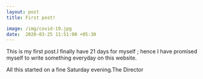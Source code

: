 ```yaml
---
layout: post
title: First post! 

image: /img/covid-19.jpg
date:  2020-03-25 11:51:00 +05:30
---
```


This is my first post.I finally have 21 days for myself ; hence I have promised myself to write something everyday on this website.

All this started on a fine Saturday evening.The Director
